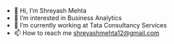 - 👋 Hi, I’m Shreyash Mehta
- 👀 I’m interested in Business Analytics
- 🌱 I’m currently working at Tata Consultancy Services
- 📫 How to reach me shreyashmehta12@gmail.com

<!---
shreyashmehta12/shreyashmehta12 is a ✨ special ✨ repository because its `README.md` (this file) appears on your GitHub profile.
You can click the Preview link to take a look at your changes.
--->

